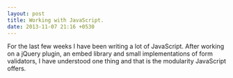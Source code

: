 ```yaml
---
layout: post
title: Working with JavaScript.
date: 2013-11-07 21:16 +0530
---
```


For the last few weeks I have been writing a lot of JavaScript. After working on a jQuery plugin, an embed library and small implementations of form validators, I have understood one thing and that is the modularity JavaScript offers.
